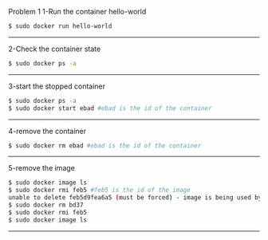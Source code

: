 Problem 1
1-Run the container hello-world
```bash
$ sudo docker run hello-world
```
---
2-Check the container state
```bash
$ sudo docker ps -a
```
---
3-start the stopped container
```bash
$ sudo docker ps -a
$ sudo docker start ebad #ebad is the id of the container
```
---
4-remove the container
```bash
$ sudo docker rm ebad #ebad is the id of the container
```
---
5-remove the image
```bash
$ sudo docker image ls
$ sudo docker rmi feb5 #feb5 is the id of the image
unable to delete feb5d9fea6a5 (must be forced) - image is being used by stopped container bd3749c25f30
$ sudo docker rm bd37
$ sudo docker rmi feb5
$ sudo docker image ls

```
---
